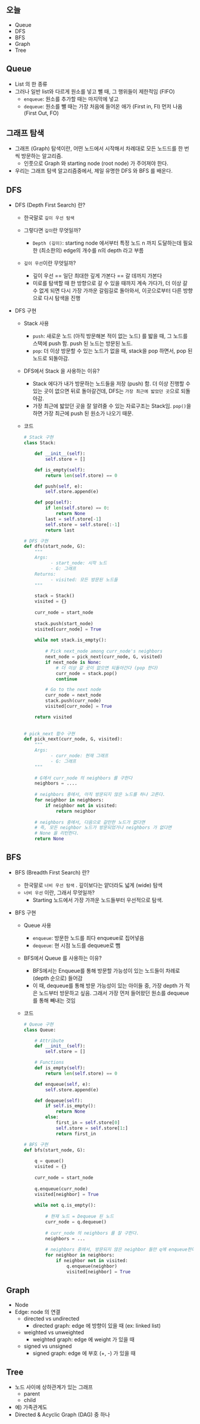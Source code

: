 ## 오늘

- Queue
- DFS
- BFS
- Graph
- Tree

## Queue

- List 의 한 종류
- 그러나 일반 list와 다르게 원소를 넣고 뺄 때, 그 행위들이 제한적임 (FIFO)
    - `enqueue`: 원소를 추가할 때는 마지막에 넣고
    - `dequeue`: 원소를 뺄 때는 가장 처음에 들어온 애가 (First in, FI) 먼저 나옴 (First Out, FO)

## 그래프 탐색

- 그래프 (Graph) 탐색이란, 어떤 노드에서 시작해서 차례대로 모든 노드드를 한 번씩 방문하는 알고리즘.
  - 인풋으로 Graph 와 starting node (root node) 가 주어져야 한다.
- 우리는 그래프 탐색 알고리즘중에서, 제일 유명한 DFS 와 BFS 를 배운다.

## DFS

- DFS (Depth First Search) 란?
    
    - 한국말로 `깊이 우선 탐색` 
    - 그렇다면 `깊이`란 무엇일까? 
        - `Depth (깊이)`: starting node 에서부터 특정 노드 n 까지 도달하는데 필요한 (최소한의) edge의 개수를 n의 depth 라고 부름
    
    - `깊이 우선`이란 무엇일까?
      - 깊이 우선 == 일단 최대한 깊게 가본다 == 갈 데까지 가본다
      - 미로를 탐색할 때 한 방향으로 갈 수 있을 때까지 계속 가다가, 더 이상 갈 수 없게 되면 다시 가장 가까운 갈림길로 돌아와서, 이곳으로부터 다른 방향으로 다시 탐색을 진행
    
- DFS 구현
    - Stack 사용
        - `push`: 새로운 노드 (아직 방문해본 적이 없는 노드) 를 밟을 때, 그 노드를 스택에 push 함. push 된 노드는 방문된 노드.
        - `pop`: 더 이상 방문할 수 있는 노드가 없을 때, stack을 pop 하면서, pop 된 노드로 되돌아감.
        
    - DFS에서 Stack 을 사용하는 이유? 
        
        - Stack 에다가 내가 방문하는 노드들을 저장 (push) 함. 더 이상 진행할 수 있는 곳이 없으면 뒤로 돌아갈건데, DFS는 `가장 최근에 밟았던 곳`으로 되돌아감.
        - 가장 최근에 밟았던 곳을 잘 알려줄 수 있는 자료구조는 Stack임. `pop()`을 하면 가장 최근에 push 된 원소가 나오기 때문.
        
    - 코드
    
        ```python
        # Stack 구현
        class Stack:
        
            def __init__(self):
                self.store = []
        
            def is_empty(self):
                return len(self.store) == 0
        
            def push(self, e):
                self.store.append(e)
        
            def pop(self):
                if len(self.store) == 0:
                    return None
                last = self.store[-1]
                self.store = self.store[:-1]
                return last
        
        # DFS 구현
        def dfs(start_node, G):
            """
            Args:
            	  - start_node: 시작 노드
            	  - G: 그래프
            Returns:
            	  - visited: 모든 방문된 노드들
            """
        
            stack = Stack()
            visited = {}
            
            curr_node = start_node
            
            stack.push(start_node)
            visited[curr_node] = True
            
            while not stack.is_empty():
              
                # Pick next_node among curr_node's neighbors
                next_node = pick_next(curr_node, G, visited)
                if next_node is None:
                    # 더 이상 갈 곳이 없으면 되돌아간다 (pop 한다)
                    curr_node = stack.pop()
                    continue
        
                # Go to the next node
                curr_node = next_node
                stack.push(curr_node)
                visited[curr_node] = True
        
            return visited
          
          
        # pick_next 함수 구현
        def pick_next(curr_node, G, visited):
            """
            Args:
            	  - curr_node: 현재 그래프
            	  - G: 그래프
            """
            
            # G에서 curr_node 의 neighbors 를 구한다
            neighbors = ....
            
            # neighbors 중에서, 아직 방문되지 않은 노드를 하나 고른다.
            for neighbor in neighbors:
                if neighbor not in visited:
                    return neighbor
                  
            # neighbors 중에서, 다음으로 갈만한 노드가 없다면 
            # 즉, 모든 neighbor 노드가 방문되었거나 neighbors 가 없다면
            # None 을 리턴한다.
            return None
        ```
    
        

## BFS

- BFS (Breadth First Search) 란?

  - 한국말로 `너비 우선 탐색` . 깊이보다는 얕더라도 넓게 (wide)  탐색
  - `너비 우선` 이란, 그래서 무엇일까?
    - Starting 노드에서 가장 가까운 노드들부터 우선적으로 탐색.

- BFS 구현

  - Queue 사용

    - `enqueue`: 방문한 노드를 죄다 enqueue로 집어넣음
    - `dequeue`: 현 시점 노드를 dequeue로 뺌

  - BFS에서 Queue 를 사용하는 이유? 

    - BFS에서는 Enqueue를 통해 방문할 가능성이 있는 노드들이 차례로 (depth 순으로) 들어감
    - 이 때, dequeue를 통해 방문 가능성이 있는 아이들 중, 가장 depth 가 적은 노드부터 방문하고 싶음. 그래서 가장 먼저 들어왔던 원소를 dequeue 를 통해 빼내는 것임

  - 코드

    ```python
    # Queue 구현
    class Queue:
    
        # Attribute
        def __init__(self):
            self.store = []
    
        # Functions
        def is_empty(self):
            return len(self.store) == 0
    
        def enqueue(self, e):
            self.store.append(e)
    
        def dequeue(self):
            if self.is_empty():
                return None
            else:
                first_in = self.store[0]
                self.store = self.store[1:]
                return first_in
    
    # BFS 구현
    def bfs(start_node, G):
        
        q = queue()
        visited = {}
        
        curr_node = start_node
        
        q.enqueue(curr_node)
        visited[neighbor] = True
        
        while not q.is_empty():
          
            # 현재 노드 = Dequeue 된 노드
            curr_node = q.dequeue()
            
            # curr_node 의 neighbors 를 잘 구한다.
            neighbors = ... 
            
            # neighbors 중에서, 방문되지 않은 neighbor 들만 q에 enqueue한다.
            for neighbor in neighbors:
                if neighbor not in visited:
                    q.enqueue(neighbor)
                    visited[neighbor] = True
    ```

    

## Graph

- Node
- Edge: node 의 연결
    - directed vs undirected
        - directed graph: edge 에 방향이 있을 때 (ex: linked list)
    - weighted vs unweighted
        - weighted graph: edge 에 weight 가 있을 때
    - signed vs unsigned
        - signed graph: edge 에 부호 (+, -) 가 있을 때

## Tree
- 노드 사이에 상하관계가 있는 그래프
    - parent
    - child
- 예) 가족관계도
- Directed & Acyclic Graph (DAG) 중 하나

    


